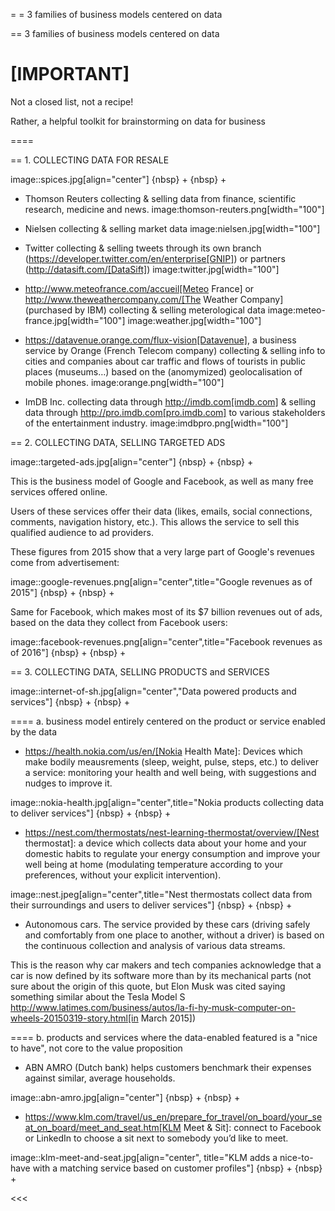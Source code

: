 = = 3 families of business models centered on data

== 3 families of business models centered on data

[IMPORTANT]
====
Not a closed list, not a recipe!

Rather, a helpful toolkit for brainstorming on data for business

====

== 1. COLLECTING DATA FOR RESALE

image::spices.jpg[align="center"]
{nbsp} +
{nbsp} +

- Thomson Reuters collecting & selling data from finance, scientific research, medicine and news. image:thomson-reuters.png[width="100"]

- Nielsen collecting & selling market data image:nielsen.jpg[width="100"]

- Twitter collecting & selling tweets through its own branch (https://developer.twitter.com/en/enterprise[GNIP]) or partners (http://datasift.com/[DataSift]) image:twitter.jpg[width="100"]

- http://www.meteofrance.com/accueil[Meteo France] or http://www.theweathercompany.com/[The Weather Company] (purchased by IBM) collecting & selling meterological data image:meteo-france.jpg[width="100"] image:weather.jpg[width="100"]

- https://datavenue.orange.com/flux-vision[Datavenue], a business service by Orange (French Telecom company) collecting & selling info to cities and companies about car traffic and flows of tourists in public places (museums…) based on the (anomymized) geolocalisation of mobile phones. image:orange.png[width="100"]

- ImDB Inc. collecting data through http://imdb.com[imdb.com] & selling data through http://pro.imdb.com[pro.imdb.com] to various stakeholders of the entertainment industry. image:imdbpro.png[width="100"]

== 2. COLLECTING DATA, SELLING TARGETED ADS

image::targeted-ads.jpg[align="center"]
{nbsp} +
{nbsp} +

This is the business model of Google and Facebook, as well as many free services offered online.

Users of these services offer their data (likes, emails, social connections, comments, navigation history, etc.).
This allows the service to sell this qualified audience to ad providers.

These figures from 2015 show that a very large part of Google's revenues come from advertisement:

image::google-revenues.png[align="center",title="Google revenues as of 2015"]
{nbsp} +
{nbsp} +

Same for Facebook, which makes most of its $7 billion revenues out of ads, based on the data they collect from Facebook users:

image::facebook-revenues.png[align="center",title="Facebook revenues as of 2016"]
{nbsp} +
{nbsp} +


== 3. COLLECTING DATA, SELLING PRODUCTS and SERVICES

image::internet-of-sh.jpg[align="center","Data powered products and services"]
{nbsp} +
{nbsp} +

==== a. business model entirely centered on the product or service enabled by the data

- https://health.nokia.com/us/en/[Nokia Health Mate]: Devices which make bodily meausrements (sleep, weight, pulse, steps, etc.) to deliver a service: monitoring your health and well being, with suggestions and nudges to improve it.

image::nokia-health.jpg[align="center",title="Nokia products collecting data to deliver services"]
{nbsp} +
{nbsp} +

- https://nest.com/thermostats/nest-learning-thermostat/overview/[Nest thermostat]: a device which collects data about your home and your domestic habits to regulate your energy consumption and improve your well being at home (modulating temperature according to your preferences, without your explicit intervention).

image::nest.jpeg[align="center",title="Nest thermostats collect data from their surroundings and users to deliver services"]
{nbsp} +
{nbsp} +

- Autonomous cars. The service provided by these cars (driving safely and comfortably from one place to another, without a driver) is based on the continuous collection and analysis of various data streams.

This is the reason why car makers and tech companies acknowledge that a car is now defined by its software more than by its mechanical parts (not sure about the origin of this quote, but Elon Musk was cited saying something similar about the Tesla Model S http://www.latimes.com/business/autos/la-fi-hy-musk-computer-on-wheels-20150319-story.html[in March 2015])

==== b. products and services where the data-enabled featured is a "nice to have", not core to the value proposition

- ABN AMRO (Dutch bank) helps customers benchmark their expenses against similar, average households.

image::abn-amro.jpg[align="center"]
{nbsp} +
{nbsp} +

- https://www.klm.com/travel/us_en/prepare_for_travel/on_board/your_seat_on_board/meet_and_seat.htm[KLM Meet & Sit]: connect to Facebook or LinkedIn to choose a sit next to somebody you’d like to meet.

image::klm-meet-and-seat.jpg[align="center", title="KLM adds a nice-to-have with a matching service based on customer profiles"]
{nbsp} +
{nbsp} +


<<<
